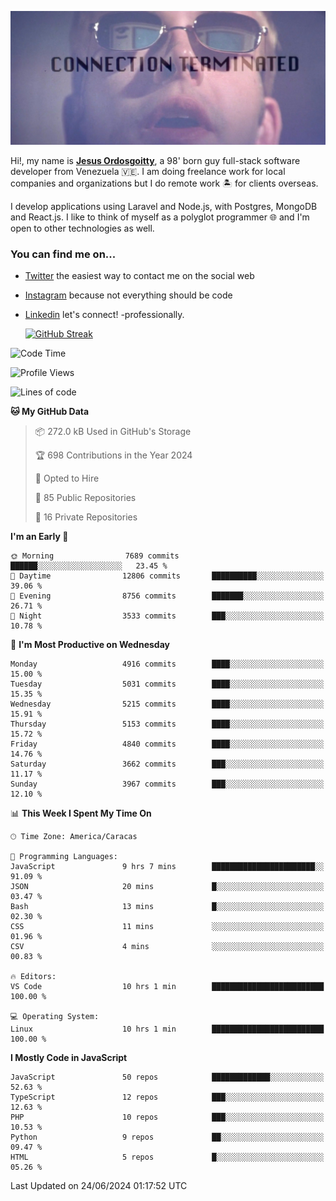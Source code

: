 ![hackers movie reference](./disconnected.jpg)

Hi!, my name is [**Jesus Ordosgoitty**](https://jodaz.dev), a 98' born guy full-stack software developer from Venezuela 🇻🇪. I am doing freelance work for local companies and organizations but I do remote work 🏝️ for clients overseas. 

I develop applications using Laravel and Node.js, with Postgres, MongoDB and React.js. I like to think of myself as a polyglot programmer 🌐 and I'm open to other technologies as well.

### You can find me on...

- [Twitter](https://twitter.com/jodaz_) the easiest way to contact me on the social web
- [Instagram](https://instagram.com/jodaz_) because not everything should be code
- [Linkedin](https://linkedin.com/in/jodaz) let's connect! -professionally.


    [![GitHub Streak](https://streak-stats.demolab.com?user=jodaz&theme=tokyonight)](https://git.io/streak-stats)

<!--START_SECTION:waka-->
![Code Time](http://img.shields.io/badge/Code%20Time-6%2C486%20hrs%2034%20mins-blue)

![Profile Views](http://img.shields.io/badge/Profile%20Views-3-blue)

![Lines of code](https://img.shields.io/badge/From%20Hello%20World%20I%27ve%20Written-83.5%20million%20lines%20of%20code-blue)

**🐱 My GitHub Data** 

> 📦 272.0 kB Used in GitHub's Storage 
 > 
> 🏆 698 Contributions in the Year 2024
 > 
> 💼 Opted to Hire
 > 
> 📜 85 Public Repositories 
 > 
> 🔑 16 Private Repositories 
 > 
**I'm an Early 🐤** 

```text
🌞 Morning                7689 commits        ██████░░░░░░░░░░░░░░░░░░░   23.45 % 
🌆 Daytime                12806 commits       ██████████░░░░░░░░░░░░░░░   39.06 % 
🌃 Evening                8756 commits        ███████░░░░░░░░░░░░░░░░░░   26.71 % 
🌙 Night                  3533 commits        ███░░░░░░░░░░░░░░░░░░░░░░   10.78 % 
```
📅 **I'm Most Productive on Wednesday** 

```text
Monday                   4916 commits        ████░░░░░░░░░░░░░░░░░░░░░   15.00 % 
Tuesday                  5031 commits        ████░░░░░░░░░░░░░░░░░░░░░   15.35 % 
Wednesday                5215 commits        ████░░░░░░░░░░░░░░░░░░░░░   15.91 % 
Thursday                 5153 commits        ████░░░░░░░░░░░░░░░░░░░░░   15.72 % 
Friday                   4840 commits        ████░░░░░░░░░░░░░░░░░░░░░   14.76 % 
Saturday                 3662 commits        ███░░░░░░░░░░░░░░░░░░░░░░   11.17 % 
Sunday                   3967 commits        ███░░░░░░░░░░░░░░░░░░░░░░   12.10 % 
```


📊 **This Week I Spent My Time On** 

```text
🕑︎ Time Zone: America/Caracas

💬 Programming Languages: 
JavaScript               9 hrs 7 mins        ███████████████████████░░   91.09 % 
JSON                     20 mins             █░░░░░░░░░░░░░░░░░░░░░░░░   03.47 % 
Bash                     13 mins             █░░░░░░░░░░░░░░░░░░░░░░░░   02.30 % 
CSS                      11 mins             ░░░░░░░░░░░░░░░░░░░░░░░░░   01.96 % 
CSV                      4 mins              ░░░░░░░░░░░░░░░░░░░░░░░░░   00.83 % 

🔥 Editors: 
VS Code                  10 hrs 1 min        █████████████████████████   100.00 % 

💻 Operating System: 
Linux                    10 hrs 1 min        █████████████████████████   100.00 % 
```

**I Mostly Code in JavaScript** 

```text
JavaScript               50 repos            █████████████░░░░░░░░░░░░   52.63 % 
TypeScript               12 repos            ███░░░░░░░░░░░░░░░░░░░░░░   12.63 % 
PHP                      10 repos            ███░░░░░░░░░░░░░░░░░░░░░░   10.53 % 
Python                   9 repos             ██░░░░░░░░░░░░░░░░░░░░░░░   09.47 % 
HTML                     5 repos             █░░░░░░░░░░░░░░░░░░░░░░░░   05.26 % 
```




 Last Updated on 24/06/2024 01:17:52 UTC
<!--END_SECTION:waka-->
